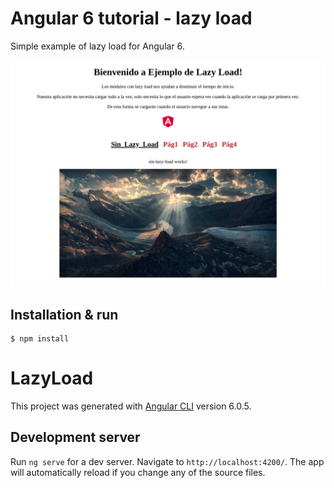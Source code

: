 # Angular 6 tutorial - lazy load
Simple example of lazy load for Angular 6.

![LazyLoad](/screenshots/1.png)

## Installation & run
```
$ npm install 
```

# LazyLoad

This project was generated with [Angular CLI](https://github.com/angular/angular-cli) version 6.0.5.

## Development server

Run `ng serve` for a dev server. Navigate to `http://localhost:4200/`. The app will automatically reload if you change any of the source files.




